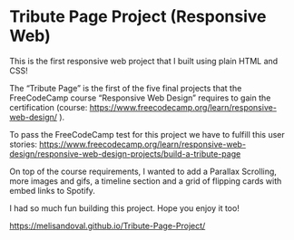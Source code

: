 # Tribute Page Project (Responsive Web)

This is the first responsive web project that I built using plain HTML and CSS! 

The “Tribute Page” is the first of the five final projects that the FreeCodeCamp course “Responsive Web Design” requires to gain the certification (course: https://www.freecodecamp.org/learn/responsive-web-design/ ).

To pass the FreeCodeCamp test for this project we have to fulfill this user stories: https://www.freecodecamp.org/learn/responsive-web-design/responsive-web-design-projects/build-a-tribute-page 

On top of the course requirements, I wanted to add a Parallax Scrolling, more images and gifs, a timeline section and a grid of flipping cards with embed links to Spotify. 

I had so much fun building this project. Hope you enjoy it too!

https://melisandoval.github.io/Tribute-Page-Project/

